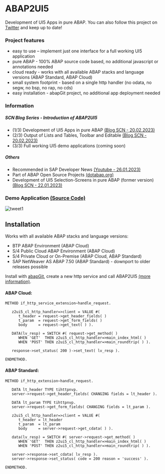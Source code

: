 # ABAP2UI5

Development of UI5 Apps in pure ABAP. You can also follow this project on [Twitter](https://twitter.com/OblomovDev) and keep up to date!

### Project features
* easy to use – implement just one interface for a full working UI5 application
* pure ABAP - 100% ABAP source code based, no additional javascript or annotations needed
* cloud ready - works with all available ABAP stacks and language versions (ABAP Standard, ABAP Cloud)
* small system footprint - based on a single http handler (no odata, no segw, no bsp, no rap, no cds)
* easy installation - abapGit project, no additional app deployment needed

### Information
##### SCN Blog Series - Introduction of ABAP2UI5
* (1/3) Development of UI5 Apps in pure ABAP [(Blog SCN - 20.02.2023)](https://blogs.sap.com/2023/01/22/abap2ui5-project-development-of-ui5-selection-screens-in-pure-abap-no-app-deployment-or-javascript-needed/)<br>
* (2/3) Output of Lists and Tables, Toolbar and Editable [(Blog SCN - 20.02.2023)](https://blogs.sap.com/2023/01/22/abap2ui5-project-development-of-ui5-selection-screens-in-pure-abap-no-app-deployment-or-javascript-needed/)<br>
* (3/3) Full working UI5 demo applications (coming soon)<br>

##### Others
* Recommended in SAP Developer News [(Youtube - 26.01.2023)](https://www.youtube.com/watch?v=6BDK55xYttM)
* Part of ABAP Open Source Projects [(dotabap.org)](https://dotabap.org/)
* Development of UI5 Selection-Screens in pure ABAP (former version) [(Blog SCN - 22.01.2023)](https://blogs.sap.com/2023/01/22/abap2ui5-project-development-of-ui5-selection-screens-in-pure-abap-no-app-deployment-or-javascript-needed/)

### Demo Application [(Source Code)](https://github.com/oblomov-dev/ABAP2UI5/blob/main/src/00/z2ui5_cl_app_demo_01.clas.abap)
![tweet1](https://user-images.githubusercontent.com/102328295/220315102-2e1e6545-ac32-4ea3-9d10-7286998304e7.gif)

## Installation
Works with all available ABAP stacks and language versions:
* BTP ABAP Environment (ABAP Cloud)
* S/4 Public Cloud ABAP Environment (ABAP Cloud)
* S/4 Private Cloud or On-Premise (ABAP Cloud, ABAP Standard)
* SAP NetWeaver AS ABAP 7.50 (ABAP Standard) - downport to older releases possible

Install with [abapGit](https://abapgit.org), create a new http service and call ABAP2UI5 [(more information)](https://github.com/oblomov-dev/abap2ui5/wiki).

#### ABAP Cloud:
```abap
METHOD if_http_service_extension~handle_request.

   z2ui5_cl_http_handler=>client = VALUE #(
      t_header = request->get_header_fields( )
      t_param  = request->get_form_fields( )
      body     = request->get_text( ) ).

   DATA(lv_resp) = SWITCH #( request->get_method( )
      WHEN 'GET'  THEN z2ui5_cl_http_handler=>main_index_html( )
      WHEN 'POST' THEN z2ui5_cl_http_handler=>main_roundtrip( ) ).

   response->set_status( 200 )->set_text( lv_resp ).

ENDMETHOD.
```

#### ABAP Standard:
```abap
METHOD if_http_extension~handle_request.

   DATA lt_header TYPE tihttpnvp.
   server->request->get_header_fields( CHANGING fields = lt_header ).

   DATA lt_param TYPE tihttpnvp.
   server->request->get_form_fields( CHANGING fields = lt_param ).

   z2ui5_cl_http_handler=>client = VALUE #(
      t_header = lt_header
      t_param  = lt_param
      body     = server->request->get_cdata( ) ).

   data(lv_resp) = SWITCH #( server->request->get_method( )
      WHEN 'GET'  THEN z2ui5_cl_http_handler=>main_index_html( )
      WHEN 'POST' THEN z2ui5_cl_http_handler=>main_roundtrip( ) ).

   server->response->set_cdata( lv_resp ).
   server->response->set_status( code = 200 reason = 'success' ).

ENDMETHOD.
```
